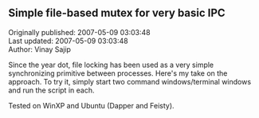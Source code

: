 ## Simple file-based mutex for very basic IPC  
Originally published: 2007-05-09 03:03:48  
Last updated: 2007-05-09 03:03:48  
Author: Vinay Sajip  
  
Since the year dot, file locking has been used as a very simple synchronizing primitive between processes. Here's my take on the approach. To try it, simply start two command windows/terminal windows and run the script in each.

Tested on WinXP and Ubuntu (Dapper and Feisty).